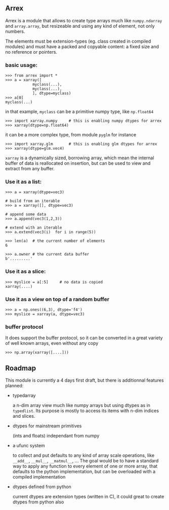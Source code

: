 Arrex
-----

Arrex is a module that allows to create type arrays much like `numpy.ndarray` and `array.array`, but resizeable and using any kind of element, not only numbers.

The elements must be extension-types (eg. class created in compiled modules) and must have a packed and copyable content: a fixed size and no reference or pointers.

### basic usage:

	>>> from arrex import *
	>>> a = xarray([
				myclass(...), 
				myclass(...),
				], dtype=myclass)
	>>> a[0]
	myclass(...)

in that example, `myclass` can be a primitive numpy type, like `np.float64`

	>>> import xarray.numpy		# this is enabling numpy dtypes for arrex
	>>> xarray(dtype=np.float64)
	
it can be a more complex type, from module `pyglm` for instance

	>>> import xarray.glm		# this is enabling glm dtypes for arrex
	>>> xarray(dtype=glm.vec4)

	
`xarray` is a dynamically sized, borrowing array, which mean the internal buffer of data is reallocated on insertion, but can be used to view and extract from any buffer.
		
### Use it as a list:

	>>> a = xarray(dtype=vec3)
	
	# build from an iterable
	>>> a = xarray([], dtype=vec3)
	
	# append some data
	>>> a.append(vec3(1,2,3))
	
	# extend with an iterable
	>>> a.extend(vec3(i)  for i in range(5))
	
	>>> len(a)	# the current number of elements
	6
	
	>>> a.owner	# the current data buffer
	b'.........'
	
### Use it as a slice:

	>>> myslice = a[:5]		# no data is copied
	xarray(....)
	
### Use it as a view on top of a random buffer

	>>> a = np.ones((6,3), dtype='f4')
	>>> myslice = xarray(a, dtype=vec3)
	
### buffer protocol

It does support the buffer protocol, so it can be converted in a great variety of well known arrays, even without any copy

	>>> np.array(xarray([....]))

	
	
## Roadmap

This module is currently a 4 days first draft, but there is additionnal features planned:

- typedarray

	a n-dim array view much like numpy arrays but using dtypes as in `typedlist`.
	Its purpose is mostly to access its items with n-dim indices and slices.
	
- dtypes for mainstream primitives 

	(ints and floats) independant from numpy

- a ufunc system
	
	to collect and put defaults to any kind of array scale operations, like `__add__`, `__mul__`, `__matmul__`, ... The goal would be to have a standard way to apply any function to every element of one or more array, that defaults to the python implementation, but can be overloaded with a compiled implementation
	
- dtypes defined from python

	current dtypes are extension types (written in C), it could great to create dtypes from python also
	
